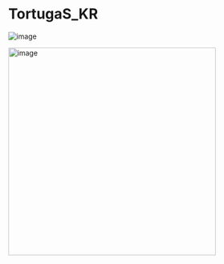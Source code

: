 # TortugaS_KR

![image](https://user-images.githubusercontent.com/80972952/200629248-1f8c2a81-5a91-4389-890a-c2fa32e616fa.png)


<img width="413" alt="image" src="https://user-images.githubusercontent.com/80972952/200629132-0ca7db8b-5f2e-4e1e-ad2e-117e6e8874bc.png">

